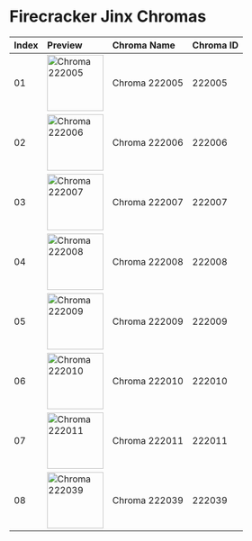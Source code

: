 # Firecracker Jinx Chromas

| Index | Preview | Chroma Name | Chroma ID |
|:---|:---|:---|:---|
| 01 | <img src='https://raw.communitydragon.org/latest/plugins/rcp-be-lol-game-data/global/default/v1/champion-chroma-images/222/222005.png' alt='Chroma 222005' width='100'> | Chroma 222005 | 222005 |
| 02 | <img src='https://raw.communitydragon.org/latest/plugins/rcp-be-lol-game-data/global/default/v1/champion-chroma-images/222/222006.png' alt='Chroma 222006' width='100'> | Chroma 222006 | 222006 |
| 03 | <img src='https://raw.communitydragon.org/latest/plugins/rcp-be-lol-game-data/global/default/v1/champion-chroma-images/222/222007.png' alt='Chroma 222007' width='100'> | Chroma 222007 | 222007 |
| 04 | <img src='https://raw.communitydragon.org/latest/plugins/rcp-be-lol-game-data/global/default/v1/champion-chroma-images/222/222008.png' alt='Chroma 222008' width='100'> | Chroma 222008 | 222008 |
| 05 | <img src='https://raw.communitydragon.org/latest/plugins/rcp-be-lol-game-data/global/default/v1/champion-chroma-images/222/222009.png' alt='Chroma 222009' width='100'> | Chroma 222009 | 222009 |
| 06 | <img src='https://raw.communitydragon.org/latest/plugins/rcp-be-lol-game-data/global/default/v1/champion-chroma-images/222/222010.png' alt='Chroma 222010' width='100'> | Chroma 222010 | 222010 |
| 07 | <img src='https://raw.communitydragon.org/latest/plugins/rcp-be-lol-game-data/global/default/v1/champion-chroma-images/222/222011.png' alt='Chroma 222011' width='100'> | Chroma 222011 | 222011 |
| 08 | <img src='https://raw.communitydragon.org/latest/plugins/rcp-be-lol-game-data/global/default/v1/champion-chroma-images/222/222039.png' alt='Chroma 222039' width='100'> | Chroma 222039 | 222039 |
